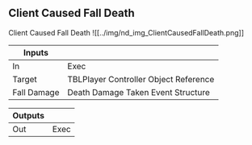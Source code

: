 ## Client Caused Fall Death
Client Caused Fall Death
![[../img/nd_img_ClientCausedFallDeath.png]]

|Inputs||
|--|--|
| In | Exec |
| Target | TBLPlayer Controller Object Reference |
| Fall Damage | Death Damage Taken Event Structure |

|Outputs||
|--|--|
| Out | Exec |
